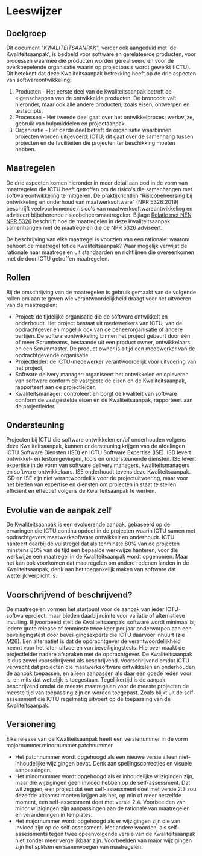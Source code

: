 # Leeswijzer

## Doelgroep

Dit document "$KWALITEITSAANPAK$", verder ook aangeduid met 'de Kwaliteitsaanpak', is bedoeld voor software en gerelateerde producten, voor processen waarmee die producten worden gerealiseerd en voor de overkoepelende organisatie waarin op projectbasis wordt gewerkt (ICTU). Dit betekent dat deze Kwaliteitsaanpak betrekking heeft op de drie aspecten van softwareontwikkeling:

<!-- begin: slide -->
1. Producten - Het eerste deel van de Kwaliteitsaanpak betreft de eigenschappen van de ontwikkelde producten. De broncode valt hieronder, maar ook alle andere producten, zoals eisen, ontwerpen en testscripts.
2. Processen - Het tweede deel gaat over het ontwikkelproces; werkwijze, gebruik van hulpmiddelen en projectaanpak.
3. Organisatie - Het derde deel betreft de organisatie waarbinnen projecten worden uitgevoerd: ICTU; dit gaat over de samenhang tussen projecten en de faciliteiten die projecten ter beschikking moeten hebben.
<!-- end: slide -->

## Maatregelen

De drie aspecten komen hieronder in meer detail aan bod in de vorm van maatregelen die ICTU heeft getroffen om de risico's die samenhangen met softwareontwikkeling te mitigeren. De praktijkrichtlijn “Risicobeheersing bij ontwikkeling en onderhoud van maatwerksoftware” (NPR 5326:2019) beschrijft veelvoorkomende risico's van maatwerksoftwareontwikkeling en adviseert bijbehorende risicobeheersmaatregelen. Bijlage [Relatie met NEN NPR 5326](#relatie-met-nen-npr-5326) beschrijft hoe de maatregelen in deze Kwaliteitsaanpak samenhangen met de maatregelen die de NPR 5326 adviseert.

De beschrijving van elke maatregel is voorzien van een rationale: waarom behoort de maatregel tot de Kwaliteitsaanpak? Waar mogelijk verwijst de rationale naar maatregelen uit standaarden en richtlijnen die overeenkomen met de door ICTU getroffen maatregelen.

## Rollen

Bij de omschrijving van de maatregelen is gebruik gemaakt van de volgende rollen om aan te geven wie verantwoordelijkheid draagt voor het uitvoeren van de maatregelen:

* Project: de tijdelijke organisatie die de software ontwikkelt en onderhoudt. Het project bestaat uit medewerkers van ICTU, van de opdrachtgever en mogelijk ook van de beheerorganisatie of andere partijen. De softwareontwikkeling binnen het project gebeurt door één of meer Scrumteams, bestaande uit een product owner, ontwikkelaars en een Scrummaster. De product owner is altijd een medewerker van de opdrachtgevende organisatie.
* Projectleider: de ICTU-medewerker verantwoordelijk voor uitvoering van het project,
* Software delivery manager: organiseert het ontwikkelen en opleveren van software conform de vastgestelde eisen en de Kwaliteitsaanpak, rapporteert aan de projectleider,
* Kwaliteitsmanager: controleert en borgt de kwaliteit van software conform de vastgestelde eisen en de Kwaliteitsaanpak, rapporteert aan de projectleider.

## Ondersteuning

Projecten bij ICTU die software ontwikkelen en/of onderhouden volgens deze Kwaliteitsaanpak, kunnen ondersteuning krijgen van de afdelingen ICTU Software Diensten (ISD) en ICTU Software Expertise (ISE). ISD levert ontwikkel- en testomgevingen, tools en ondersteunende diensten. ISE levert expertise in de vorm van software delivery managers, kwaliteitsmanagers en software-ontwikkelaars. ISE onderhoudt tevens deze Kwaliteitsaanpak. ISD en ISE zijn niet verantwoordelijk voor de projectuitvoering, maar voor het bieden van expertise en diensten om projecten in staat te stellen efficiënt en effectief volgens de Kwaliteitsaanpak te werken.

## Evolutie van de aanpak zelf

De Kwaliteitsaanpak is een evoluerende aanpak, gebaseerd op de ervaringen die ICTU continu opdoet in de projecten waarin ICTU samen met opdrachtgevers maatwerksoftware ontwikkelt en onderhoudt. ICTU hanteert daarbij de vuistregel dat als tenminste 80% van de projecten minstens 80% van de tijd een bepaalde werkwijze hanteren, voor die werkwijze een maatregel in de Kwaliteitsaanpak wordt opgenomen. Maar het kan ook voorkomen dat maatregelen om andere redenen landen in de Kwaliteitsaanpak; denk aan het toegankelijk maken van software dat wettelijk verplicht is.

## Voorschrijvend of beschrijvend?

De maatregelen vormen het startpunt voor de aanpak van ieder ICTU-softwareproject, maar bieden daarbij ruimte voor variatie of alternatieve invulling. Bijvoorbeeld stelt de Kwaliteitsaanpak: software wordt minimaal bij iedere grote release of tenminste twee keer per jaar onderworpen aan een beveiligingstest door beveiligingsexperts die ICTU daarvoor inhuurt (zie [$M26$](#m26)). Een alternatief is dat de opdrachtgever de verantwoordelijkheid neemt voor het laten uitvoeren van beveiligingstests. Hierover maakt de projectleider nadere afspraken met de opdrachtgever. De Kwaliteitsaanpak is dus zowel voorschrijvend als beschrijvend. Voorschrijvend omdat ICTU verwacht dat projecten die maatwerksoftware ontwikkelen en onderhouden de aanpak toepassen, en alleen aanpassen als daar een goede reden voor is, en mits dat wettelijk is toegestaan. Tegelijkertijd is de aanpak beschrijvend omdat de meeste maatregelen voor de meeste projecten de meeste tijd van toepassing zijn en worden toegepast. Zoals blijkt uit de self-assessment die ICTU regelmatig uitvoert op de toepassing van de Kwaliteitsaanpak.

## Versionering

Elke release van de Kwaliteitsaanpak heeft een versienummer in de vorm majornummer.minornummer.patchnummer.

- Het patchnummer wordt opgehoogd als een nieuwe versie alleen niet-inhoudelijke wijzigingen bevat. Denk aan spellingscorrecties en visuele aanpassingen.
- Het minornummer wordt opgehoogd als er inhoudelijke wijzigingen zijn, maar die wijzigingen geen invloed hebben op de self-assessment. Dat wil zeggen, een project dat een self-assessment doet met versie 2.3 zou dezelfde uitkomst moeten krijgen als het, op min of meer hetzelfde moment, een self-assessment doet met versie 2.4. Voorbeelden van minor wijzigingen zijn aanpassingen aan de rationale van maatregelen en veranderingen in templates.
- Het majornummer wordt opgehoogd als er wijzigingen zijn die van invloed zijn op de self-assessment. Met andere woorden, als self-assessments tegen twee opeenvolgende versie van de Kwaliteitsaanpak niet zonder meer vergelijkbaar zijn. Voorbeelden van major wijzigingen zijn het splitsen en samenvoegen van maatregelen.
